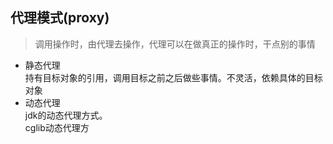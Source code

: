 ## 代理模式(proxy)

> 调用操作时，由代理去操作，代理可以在做真正的操作时，干点别的事情  

  * 静态代理  
       持有目标对象的引用，调用目标之前之后做些事情。不灵活，依赖具体的目标对象
  * 动态代理  
     jdk的动态代理方式。  
     cglib动态代理方